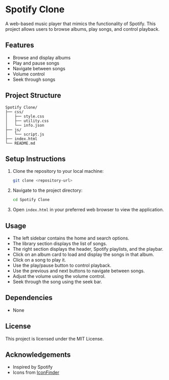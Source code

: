 # Spotify Clone

A web-based music player that mimics the functionality of Spotify. This project allows users to browse albums, play songs, and control playback.

## Features

- Browse and display albums
- Play and pause songs
- Navigate between songs
- Volume control
- Seek through songs

## Project Structure

```
Spotify Clone/
├── css/
│   ├── style.css
│   ├── utility.css
│   └── info.json
├── js/
│   └── script.js
├── index.html
└── README.md
```

## Setup Instructions

1. Clone the repository to your local machine:
    ```sh
    git clone <repository-url>
    ```

2. Navigate to the project directory:
    ```sh
    cd Spotify Clone
    ```

3. Open `index.html` in your preferred web browser to view the application.

## Usage

- The left sidebar contains the home and search options.
- The library section displays the list of songs.
- The right section displays the header, Spotify playlists, and the playbar.
- Click on an album card to load and display the songs in that album.
- Click on a song to play it.
- Use the play/pause button to control playback.
- Use the previous and next buttons to navigate between songs.
- Adjust the volume using the volume control.
- Seek through the song using the seek bar.

## Dependencies

- None

## License

This project is licensed under the MIT License.

## Acknowledgements

- Inspired by Spotify
- Icons from [IconFinder](https://www.iconfinder.com/)
```